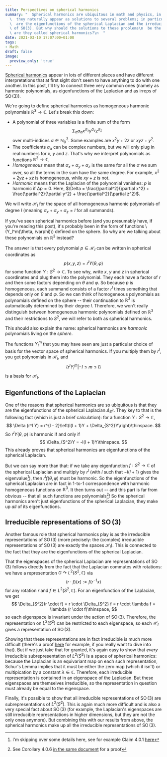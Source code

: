 ```yaml
---
title: Perspectives on spherical harmonics
summary: "  Spherical harmonics are ubiquitous in math and physics, in part because\n\
  \  they naturally appear as solutions to several problems; in particular they\n\
  \  are the eigenfunctions of the spherical Laplacian and the irreducible\n  representations\
  \ of SO(3). But why should the solutions to these problems\n  be the same? And why\
  \ are they called spherical harmonics?\n  "
date: 2021-03-10 17:07:00+01:00
tags:
- Math
draft: false
image:
  preview_only: 'true'
---
```


[Spherical harmonics](https://en.wikipedia.org/wiki/Spherical%5Fharmonics) appear in lots of different places and have different
interpretations that at first sight don't seem to have anything to do
with one another. In this post, I'll try to connect three very common ones
(namely as harmonic polynomials, as eigenfunctions of the Laplacian
and as irreps of $\operatorname{SO}(3)$).

We're going to define spherical harmonics as homogeneous harmonic polynomials
$\mathbb{R}^3 \to \mathbb{C}$. Let's break this down:

-   A polynomial of three variables is a finite sum of the form
    $$
    \sum_{\alpha} a_\alpha x^{\alpha_x}y^{\alpha_y}z^{\alpha_z}
    $$
    over multi-indices $\alpha \in \mathbb{N}_0^3$. Some examples are
    $x^2y + 2z$ or $xyz + y^2$.
-   The coefficients $a_\alpha$ can be complex numbers, but we will only plug
    in real numbers for $x$, $y$ and $z$. That's why we interpret polynomials
    as functions $\mathbb{R}^3 \to \mathbb{C}$.
-   _Homogeneous_ mean that $\alpha_x + \alpha_y + \alpha_z$ is the same for
    all the $\alpha$ we sum over, so all the terms in the sum have the same
    degree. For example, $x^2 + 2yz + xz$ is homogeneous, while $xy + z$ is not.
-   _Harmonic_ means that the Laplacian of the polynomial vanishes: $p$ is harmonic if
    $\Delta p = 0$. Here, $\Delta = \frac{\partial^2}{\partial x^2} + \frac{\partial^2}{\partial y^2} +
          \frac{\partial^2}{\partial z^2}$.

We will write $\mathcal{H}_l$ for the space of all homogeneous harmonic polymonials
of degree $l$ (meaning $\alpha_x + \alpha_y + \alpha_z = l$ for all summands).

If you've seen spherical harmonics before (and you presumably have, if you're
reading this post), it's probably been in the form of functions \\(Y\_l^m(\theta,
\varphi)\\) defined on the sphere. So why are we talking about these polynomials
on $\mathbb{R}^3$ instead?

The answer is that every polynomial $p \in \mathcal{H}_l$ can be written
in spherical coordinates as
$$
p(x, y, z) = r^l Y(\theta, \varphi)
$$
for some function $Y: S^2 \to \mathbb{C}$. To see why, write $x$, $y$ and $z$
in spherical coordinates and plug them into the polynomial. They each have
a factor of $r$ and then some factors depending on $\theta$ and $\varphi$.
So because $p$ is homogeneous, each summand consists of a factor $r^l$ times
something that depends only on $\theta$ and $\varphi$. So we can think of
homogeneous polynomials as polynomials defined on the sphere -- their continuation
to $\mathbb{R}^3$ is automatically determined by their degree $l$. Therefore,
we won't really distinguish between homogeneous harmonic polynomials defined
on $\mathbb{R}^3$ and their restrictions to $S^2$, we will refer to both as
spherical harmonics.

This should also explain the name: spherical harmonics are _harmonic_ polynomials
living on the _sphere_.

The functions $Y_l^m$ that you may have seen are just a particular choice of
basis for the vector space of spherical harmonics. If you multiply them by
$r^l$, you get polynomials in $\mathcal{H}_l$, and
$$
\{r^l Y_l^m| -l \leq m \leq l\}
$$
is a basis for $\mathcal{H}_l$.


## Eigenfunctions of the Laplacian

One of the reasons that spherical harmonics are so ubiquitous is that they
are the eigenfunctions of the spherical Laplacian $\Delta_{S^2}$. They key
to that is the following fact (which is just a brief calculation):
for a function $Y: S^2 \to \mathbb{C}$,
$$
\Delta (r^l Y) = r^{l - 2}\left(l(l + 1)Y + \Delta_{S^2}Y\right)\thinspace.
$$
So $r^l Y(\theta, \varphi)$ is harmonic if and only if
$$
\Delta_{S^2}Y = -l(l + 1)Y\thinspace.
$$
This already proves that spherical harmonics are eigenfunctions of the spherical
Laplacian.

But we can say more than that: if we take any eigenfunction $f: S^2 \to
\mathbb{C}$ of the spherical Laplacian and multiply by $r^l$ (with $l$ such
that $-l(l + 1)$ gives the eigenvalue[^1]), then $r^l f(\theta, \varphi)$ must be
harmonic. So the eigenfunctions of the spherical Laplacian are in fact in 1-to-1
correspondence with harmonic homogeneous functions on $\mathbb{R}^3$. It then turns
out -- and this part is far from obvious -- that all such functions are
polynomials[^2]! So the
spherical harmonics aren't just eigenfunctions of the spherical Laplacian, they
make up _all_ of its eigenfunctions.


## Irreducible representations of $\operatorname{SO}(3)$

Another famous role that spherical harmonics play is as the irreducible
representations of $\operatorname{SO}(3)$ (more precisely: the (complex)
irreducible representations of $\operatorname{SO}(3)$ are exactly the spaces
$\mathcal{H}_l$). This is connected to the fact that they are the
eigenfunctions of the spherical Laplacian.

That the eigenspaces of the spherical Laplacian are representations of $\operatorname{SO}(3)$
follows directly from the fact that the Laplacian commutes with rotations: we have
a representation $G \curvearrowright L^2(S^2, \mathbb{C})$ via
$$
(r \cdot f)(x) := f(r^{-1}x)
$$
for any rotation $r$ and $f \in L^2(S^2, \mathbb{C})$. For an eigenfunction
of the Laplacian, we get
$$
\Delta_{S^2}(r \cdot f) = r \cdot \Delta_{S^2} f = r \cdot \lambda f = \lambda (r \cdot f)\thinspace,
$$
so each eigenspace is invariant under the action of $\operatorname{SO}(3)$.
Therefore, the representation on $L^2(S^2)$ can be restricted to each eigenspace,
so each $\mathcal{H}_l$ gives a representation of $\operatorname{SO}(3)$.

Showing that these representations are in fact irreducible is much more
difficult (there's a proof [here](https://www.cis.upenn.edu/~cis610/sharmonics.pdf) for example, if you really want to dive into
that). But if we just take that for granted, it's again easy to show that
_every_ irreducible subrepresentation of $L^2(S^2)$ is a space of spherical
harmonics: because the Laplacian
is an equivariant map on each such representation, Schur's Lemma implies that
it must be either the zero map (which it isn't) or multipication by a constant
$\lambda \in \mathbb{C}$. Therefore, each irreducible representation is
contained in an eigenspace of the Laplacian. But these eigenspaces are themselves
irreducible, so the representation in question must already be equal to the
eigenspace.

Finally, it's possible to show that all irreducible representations of $\operatorname{SO}(3)$
are subrepresentations of $L^2(S^2)$. This is again much more difficult and
is also a very special fact about $\operatorname{SO}(3)$ (for example,
the Laplacian's eigenspaces are still irreducible representations in higher dimensions,
but they are not the only ones anymore). But combining this with our results
from above, the spherical harmonics make up all the irreducible representations
of $\operatorname{SO}(3)$.

[^1]: I'm skipping over some details here, see for example Claim 4.0.1 [here](http://www-users.math.umn.edu/~garrett/m/mfms/notes%5Fc/spheres%5FI.pdf)
[^2]: See Corollary 4.0.6 [in the same document](http://www-users.math.umn.edu/~garrett/m/mfms/notes%5Fc/spheres%5FI.pdf) for a proof
